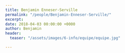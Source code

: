 ```yaml
---
title: Benjamin Enneser-Serville
permalink: "/people/Benjamin-Enneser-Serville/"
excerpt: 
date: 2018-04-03 00:00:00 +0000
author: Benjamin
header:
  teaser: "/assets/images/6-info/equipe/equipe.jpg"

---
```

